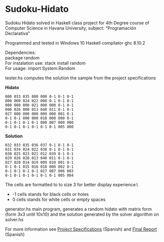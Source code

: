 # Sudoku-Hidato
Sudoku Hidato solved in Haskell class project for 4th Degree course of Computer Science in Havana University, subject: "Programación Declarativa"

Programmed and tested in Windows 10
Haskell compilator ghc 8.10.2

Dependencies:\
package random\
For instalation use: stack install random\
For usage: import System.Random


tester.hs computes the solution the sample from the project specifications

**Hidato**
```
000 033 035 000 000 0-1 0-1 0-1
000 000 024 022 000 0-1 0-1 0-1
000 000 000 021 000 000 0-1 0-1
000 026 000 013 040 011 0-1 0-1
027 000 000 000 009 000 001 0-1
0-1 0-1 000 000 018 000 000 0-1
0-1 0-1 0-1 0-1 000 007 000 000
0-1 0-1 0-1 0-1 0-1 0-1 005 000
```

**Solution**

```
032 033 035 036 037 0-1 0-1 0-1
031 034 024 022 038 0-1 0-1 0-1
030 025 023 021 012 039 0-1 0-1
029 026 020 013 040 011 0-1 0-1
027 028 014 019 009 010 001 0-1
0-1 0-1 015 016 018 008 002 0-1
0-1 0-1 0-1 0-1 017 007 006 003
0-1 0-1 0-1 0-1 0-1 0-1 005 004
```

The cells are formatted to to size 3 for better display experience:\ 
- -1 cells stands for black cells or holes
- 0 cells stands for white cells or empty spaces 

generator.hs main program, generates a random hidato with matrix form (form 3x3 until 10x10) and the solution generated by the solver algorithm on solver.hs

For more information see [Project Specifications]() (Spanish) and [Final Report]() (Spanish)
